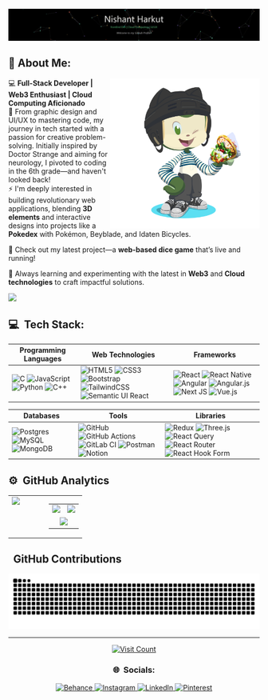 [![](https://raw.githubusercontent.com/nishantharkut/nishantharkut/master/github.gif)](https://youtu.be/EbHhQfTvMSA?si=Ym81uq9-19YTiH10)

## 💫 About Me:

<!-- I’m currently working on Full-stack Web development and on my DSA skills<br>I’m looking to collaborate on open source projects.<br>I’m looking for help with Web3 development and cloud computing<br>I’m currently learning Advanced React.js and Next.js<br>Ask me about UI/UX and Graphic Design<br>Fun fact : I watch cartoons and play basketball for the extra time -->
<img align="right" src="./octocat-1726053289693.png" width="300">

💻 **Full-Stack Developer | Web3 Enthusiast | Cloud Computing Aficionado**<br>
🎨 From graphic design and UI/UX to mastering code, my journey in tech started with a passion for creative problem-solving. Initially inspired by Doctor Strange and aiming for neurology, I pivoted to coding in the 6th grade—and haven't looked back!<br>
⚡ I'm deeply interested in building revolutionary web applications, blending **3D elements** and interactive designs into projects like a **Pokedex** with Pokémon, Beyblade, and Idaten Bicycles.

🎲 Check out my latest project—a **web-based dice game** that’s live and running!

🚀 Always learning and experimenting with the latest in **Web3** and **Cloud technologies** to craft impactful solutions.

<a href="https://www.youtube.com/watch?v=dQw4w9WgXcQ"><img src="https://user-images.githubusercontent.com/line.gif"></a>
## 💻 &nbsp;Tech Stack:

| **Programming Languages**                                                                                                 | **Web Technologies**                                                                                                 | **Frameworks**                                                                                                    |
|----------------------------------------------------------------------------------------------------------------------------|---------------------------------------------------------------------------------------------------------------------|-------------------------------------------------------------------------------------------------------------------|
| ![C](https://img.shields.io/badge/-C-000?&logo=C&logoColor=green) ![JavaScript](https://img.shields.io/badge/-JavaScript-000?&logo=JavaScript&logoColor=green) ![Python](https://img.shields.io/badge/-Python-000?&logo=Python&logoColor=green) ![C++](https://img.shields.io/badge/-C++-000?&logo=c%2b%2b&logoColor=00599C&logoColor=green) | ![HTML5](https://img.shields.io/badge/-HTML5-000?&logo=HTML5&logoColor=green) ![CSS3](https://img.shields.io/badge/-CSS3-000?&logo=CSS3&logoColor=green) ![Bootstrap](https://img.shields.io/badge/-bootstrap-000?&logo=bootstrap&logoColor=green) ![TailwindCSS](https://img.shields.io/badge/-tailwindcss-000?&logo=tailwindcss&logoColor=green) ![Semantic UI React](https://img.shields.io/badge/-Semantic%20UI%20React-000?&logo=Semantic%20UI%20React&logoColor=green) | ![React](https://img.shields.io/badge/-react-000?&logo=react&logoColor=green) ![React Native](https://img.shields.io/badge/-react_native-000?&logo=react_native&logoColor=green) ![Angular](https://img.shields.io/badge/-angular-000?&logo=angular&logoColor=green) ![Angular.js](https://img.shields.io/badge/-angular.js-000?&logo=angular.js&logoColor=green) ![Next JS](https://img.shields.io/badge/-Next-black-000?&logo=next.js&logoColor=green) ![Vue.js](https://img.shields.io/badge/-vue.js-000?&logo=vuedotjs&logoColor=green) |


| **Databases**                                                                                                 | **Tools**                                                                                                            | **Libraries**                                                                                                      |
|----------------------------------------------------------------------------------------------------------------|----------------------------------------------------------------------------------------------------------------------|--------------------------------------------------------------------------------------------------------------------|
| ![Postgres](https://img.shields.io/badge/-postgres-000?&logo=postgres&logoColor=green) ![MySQL](https://img.shields.io/badge/-mysql-000?&logo=mysql&logoColor=green) ![MongoDB](https://img.shields.io/badge/-MongoDB-000?&logo=mongodb&logoColor=green) | ![GitHub](https://img.shields.io/badge/-github-000?&logo=github&logoColor=green) ![GitHub Actions](https://img.shields.io/badge/-github%20actions-000?&logo=githubactions&logoColor=green) ![GitLab CI](https://img.shields.io/badge/-gitlab%20CI-000?&logo=gitlab&logoColor=green) ![Postman](https://img.shields.io/badge/-postman-000?&logo=postman&logoColor=green) ![Notion](https://img.shields.io/badge/-notion-000?&logo=notion&logoColor=green) | ![Redux](https://img.shields.io/badge/-redux-000?&logo=redux&logoColor=green) ![Three.js](https://img.shields.io/badge/-threejs-000?&logo=three.js&logoColor=green) ![React Query](https://img.shields.io/badge/-React%20Query-000?&logo=react%20query&logoColor=green) ![React Router](https://img.shields.io/badge/-React_Router-000?&logo=react-router&logoColor=green) ![React Hook Form](https://img.shields.io/badge/-React%20Hook%20Form-000?&logo=reacthookform&logoColor=green) |

## ⚙️ &nbsp;GitHub Analytics

<p align="center">
  <table style="width: 100%; border-spacing: 10px;">
    <tr>
      <!-- Spotify section on the left -->
      <td style="width: 50%; vertical-align: top;">
        <a href="https://spotify-github-profile.kittinanx.com/api/view.svg?uid=315bp2gyhwrdoe6ibebill4elzmy&redirect=true">
          <img src="https://spotify-github-profile.kittinanx.com/api/view.svg?uid=315bp2gyhwrdoe6ibebill4elzmy&cover_image=true&theme=default&show_offline=false&background_color=121212&interchange=true&bar_color_cover=true" style="width: 300px; max-width: 100%;" />
        </a>
      </td>
      <!-- Stats section on the right -->
      <td style="width: 50%; vertical-align: top;">
        <table style="width: 100%; border-spacing: 5px;">
          <tr>
            <!-- First row with two stats side by side -->
            <td style="width: 50%;">
              <a href="https://github.com/nishantharkut">
                <img src="https://github-readme-stats.vercel.app/api?username=nishantharkut&theme=chartreuse-dark&show_icons=true" style="width: 275px; max-width: 100%;" />
              </a>
            </td>
            <td style="width: 50%;">
              <a href="https://github.com/nishantharkut">
                <img src="https://github-readme-stats.vercel.app/api/top-langs/?username=nishantharkut&theme=chartreuse-dark&show_icons=true&layout=compact" style="width: 200px; max-width: 100%;" />
              </a>
            </td>
          </tr>
          <!-- Second row with one stat spanning the entire width -->
          <tr>
            <td colspan="2" align="center">
              <a href="https://github.com/nishantharkut">
                <img src="https://github-readme-streak-stats.herokuapp.com/?user=nishantharkut&theme=chartreuse-dark" style="width: 300px; max-width: 100%; align:center;" />
              </a>
            </td>
          </tr>
        </table>
      </td>
    </tr>
  </table>
</p>

## &nbsp; GitHub Contributions
<p align="center">
  <img src="https://raw.githubusercontent.com/nishantharkut/nishantharkut/output/snake.svg" alt="Snake animation" style="max-width: 100%;" />
</p>



<!--
![](https://github-profile-trophy.vercel.app/?username=nishantharkut&theme=react&no-frame=false&no-bg=true&margin-w=4)
-->

---
<p align="center">
  <a href="https://visitcount.itsvg.in">
    <img src="https://visitcount.itsvg.in/api?id=nishantharkut&icon=5&color=3" alt="Visit Count" />
  </a>
</p>

<h3 align="center">🌐 &nbsp;Socials:</h3>
<p align="center">
  <a href="https://behance.net/nishantharkut">
    <img src="https://img.shields.io/badge/Behance-1769ff?logo=behance&logoColor=white" alt="Behance" />
  </a>
  <a href="https://instagram.com/nishant.harkut/">
    <img src="https://img.shields.io/badge/Instagram-%23E4405F.svg?logo=Instagram&logoColor=white" alt="Instagram" />
  </a>
  <a href="https://linkedin.com/in/nishant-harkut/">
    <img src="https://img.shields.io/badge/LinkedIn-%230077B5.svg?logo=linkedin&logoColor=white" alt="LinkedIn" />
  </a>
  <a href="https://pinterest.com/nhnishantharkut/">
    <img src="https://img.shields.io/badge/Pinterest-%23E60023.svg?logo=Pinterest&logoColor=white" alt="Pinterest" />
  </a>
</p>

